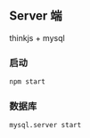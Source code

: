 ## Server 端

thinkjs + mysql

### 启动

``` bash
npm start
```

### 数据库

``` bash
mysql.server start
```
